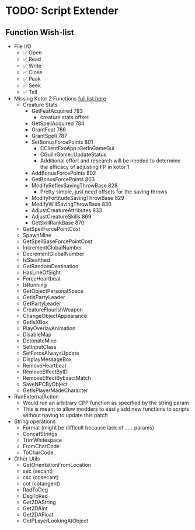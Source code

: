 ﻿# TODO: Script Extender

## Function Wish-list
- File I/O
	- ✅ Open
	- ✅ Read
	- ✅ Write
	- ✅ Close
	- ✅ Peak
	- ✅ Seek
	- ✅ Tell
- Missing Kotor 2 Functions [full list here](https://www.dropbox.com/scl/fi/di36bt4sqd4l32up8iw3n/KOTOR-NSS-Tables.xlsx?rlkey=p7c7vtygpd3sy12idv169oj27&e=1&st=q0z9k5hq&dl=0)
	- Creature Stats
		- GetFeatAcquired					783
			- creature stats offset
		- GetSpellAcquired					784
		- GrantFeat							786
		- GrantSpell						787
		- SetBonusForcePoints				801
			- CClientExoApp::GetInGameGui
			- CGuiInGame::UpdateStatus 
			- Additional effort and research will be needed to determine the efficacy of adjusting FP in kotor 1
		- AddBonusForcePoints				802
		- GetBonusForcePoints				803
		- ModifyReflexSavingThrowBase		828
			- Pretty simple, just need offsets for the saving throws 
		- ModifyFortitudeSavingThrowBase	829
		- ModifyWillSavingThrowBase			830
		- AdjustCreatureAttributes			833
		- AdjustCreatureSkills				869
		- GetSkillRankBase					870
	- GetSpellForcePointCost
	- SpawnMine
	- GetSpellBaseForcePointCost
	- IncrementGlobalNumber
	- DecrementGlobalNumber
	- IsStealthed
	- GetRandomDestination
	- HasLineOfSight
	- ForceHeartbeat
	- IsRunning
	- GetObjectPersonalSpace
	- GetIsPartyLeader
	- GetPartyLeader
	- CreatureFlourishWeapon
	- ChangeObjectAppearance
	- GetIsXBox
	- PlayOverlayAnimation
	- DisableMap
	- DetonateMine
	- SetInputClass
	- SetForceAlwaysUpdate
	- DisplayMessageBox
	- RemoveHeartbeat
	- RemoveEffectByID
	- RemoveEffectByExactMatch
	- SaveNPCByObject
	- GetIsPlayerMadeCharacter
- RunExternalAction
	- Would run an arbitrary CPP function as specified by the string param
	- This is meant to allow modders to easily add new functions to scripts without having to update this patch
- String operations
	- Format (might be difficult because lack of `...` params)
	- ConcatStrings
	- TrimWhitespace
	- FromCharCode
	- ToCharCode
- Other Utils
	- GetOrientationFromLocation
	- sec (secant)
	- csc (cosecant)
	- cot (cotangent)
	- RadToDeg
	- DegToRad
	- Get2DAString
	- Get2DAInt
	- Get2DAFloat
	- GetPLayerLookingAtObject
